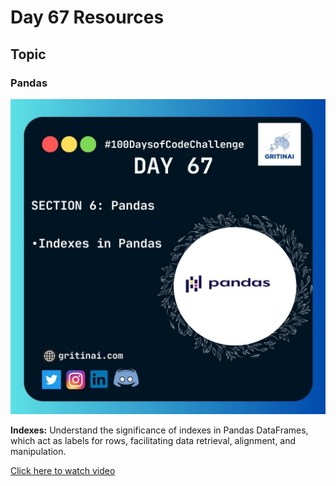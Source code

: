# Day 67 Resources

## Topic

### Pandas

![100 days of code Day 67](https://github.com/GritinAI/100daysofcode2.0/blob/main/Images/Day67.jpg)

**Indexes:** Understand the significance of indexes in Pandas DataFrames, which act as labels for rows, facilitating data retrieval, alignment, and manipulation.

[Click here to watch video](https://youtu.be/mBCG9J1TVTc?si=1Z3F4wlyMNm9Emqi)







